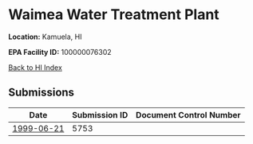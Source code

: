 # Waimea Water Treatment Plant

**Location:** Kamuela, HI

**EPA Facility ID:** 100000076302

[Back to HI Index](../../index.md)

## Submissions

| Date | Submission ID | Document Control Number |
|------|--------------|-------------------------|
| [1999-06-21](submissions/5753.md) | 5753 |  |
